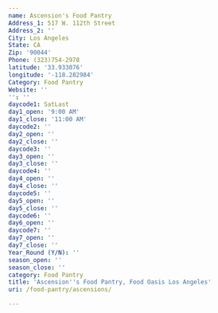 ```yaml
---
name: Ascension's Food Pantry
Address_1: 517 W. 112th Street
Address_2: ''
City: Los Angeles
State: CA
Zip: '90044'
Phone: (323)754-2978
latitude: '33.933076'
longitude: '-118.282984'
Category: Food Pantry
Website: ''
'': ''
daycode1: SatLast
day1_open: '9:00 AM'
day1_close: '11:00 AM'
daycode2: ''
day2_open: ''
day2_close: ''
daycode3: ''
day3_open: ''
day3_close: ''
daycode4: ''
day4_open: ''
day4_close: ''
daycode5: ''
day5_open: ''
day5_close: ''
daycode6: ''
day6_open: ''
daycode7: ''
day7_open: ''
day7_close: ''
Year_Round (Y/N): ''
season_open: ''
season_close: ''
category: Food Pantry
title: 'Ascension''s Food Pantry, Food Oasis Los Angeles'
uri: /food-pantry/ascensions/

---
```

